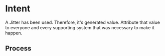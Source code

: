 # Intent

A Jitter has been used.  Therefore, it's generated value.  Attribute that value to everyone and every supporting system that was necessary to make it happen.

## Process
